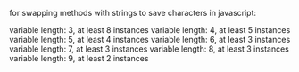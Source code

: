 for swapping methods with strings to save characters in javascript:

variable length: 3, at least 8 instances
variable length: 4, at least 5 instances
variable length: 5, at least 4 instances
variable length: 6, at least 3 instances
variable length: 7, at least 3 instances
variable length: 8, at least 3 instances
variable length: 9, at least 2 instances